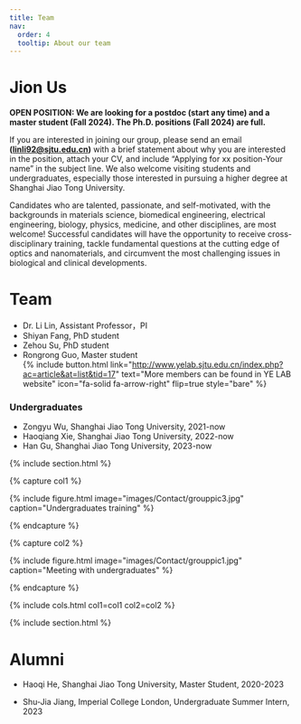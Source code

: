 ```yaml
---
title: Team
nav:
  order: 4
  tooltip: About our team
---
```


# <i class="fas fa-users"></i>Jion Us

**OPEN POSITION: We are looking for a postdoc (start any time) and a master student (Fall 2024). The Ph.D. positions (Fall 2024) are full.** 

If you are interested in joining our group, please send an email **(linli92@sjtu.edu.cn)** with a brief statement about why you are interested in the position, attach your CV, and include “Applying for xx position-Your name” in the subject line. We also welcome visiting students and undergraduates, especially those interested in pursuing a higher degree at Shanghai Jiao Tong University.

Candidates who are talented, passionate, and self-motivated, with the backgrounds in materials science, biomedical engineering, electrical engineering, biology, physics, medicine, and other disciplines, are most welcome! Successful candidates will have the opportunity to receive cross-disciplinary training, tackle fundamental questions at the cutting edge of optics and nanomaterials, and circumvent the most challenging issues in biological and clinical developments.

# <i class="fas fa-users"></i>Team

- Dr. Li Lin, Assistant Professor，PI
- Shiyan Fang, PhD student
- Zehou Su, PhD student
- Rongrong Guo, Master student  
{% include button.html link="http://www.yelab.sjtu.edu.cn/index.php?ac=article&at=list&tid=17" text="More members can be found in YE LAB website" icon="fa-solid fa-arrow-right" flip=true style="bare" %}

### Undergraduates

- Zongyu Wu, Shanghai Jiao Tong University, 2021-now
- Haoqiang Xie, Shanghai Jiao Tong University, 2022-now
- Han Gu, Shanghai Jiao Tong University, 2023-now

{% include section.html %}

{% capture col1 %}

{%
  include figure.html
  image="images/Contact/grouppic3.jpg"
  caption="Undergraduates training"
%}

{% endcapture %}

{% capture col2 %}

{%
  include figure.html
  image="images/Contact/grouppic1.jpg"
  caption="Meeting with undergraduates"
%}

{% endcapture %}

{% include cols.html col1=col1 col2=col2 %}

{% include section.html %}

# <i class="fas fa-user-graduate"></i>Alumni

- Haoqi He, Shanghai Jiao Tong University, Master Student, 2020-2023

- Shu-Jia Jiang, Imperial College London, Undergraduate Summer Intern, 2023
